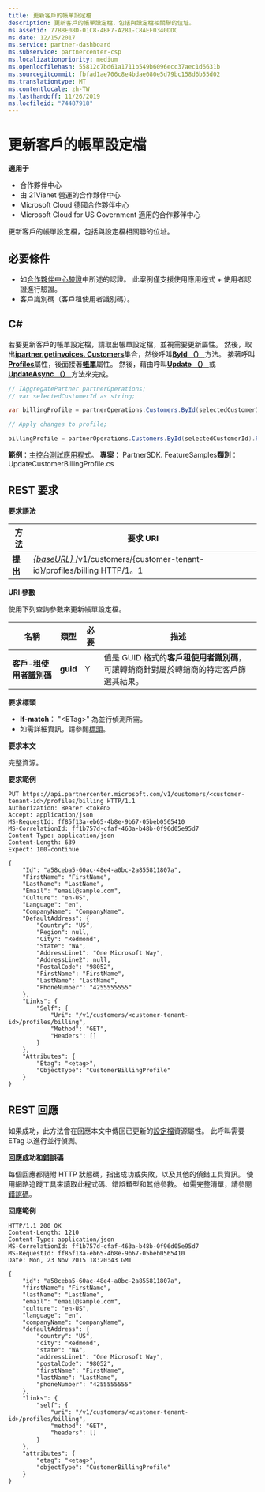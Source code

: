 ```yaml
---
title: 更新客戶的帳單設定檔
description: 更新客戶的帳單設定檔，包括與設定檔相關聯的位址。
ms.assetid: 77B8E08D-01C8-4BF7-A281-C8AEF0340DDC
ms.date: 12/15/2017
ms.service: partner-dashboard
ms.subservice: partnercenter-csp
ms.localizationpriority: medium
ms.openlocfilehash: 55812c7bd61a1711b549b6096ecc37aec1d6631b
ms.sourcegitcommit: fbfad1ae706c8e4bdae080e5d79bc158d6b55d02
ms.translationtype: MT
ms.contentlocale: zh-TW
ms.lasthandoff: 11/26/2019
ms.locfileid: "74487918"
---
```

# <a name="update-a-customers-billing-profile"></a>更新客戶的帳單設定檔


**適用于**

- 合作夥伴中心
- 由 21Vianet 營運的合作夥伴中心
- Microsoft Cloud 德國合作夥伴中心
- Microsoft Cloud for US Government 適用的合作夥伴中心

更新客戶的帳單設定檔，包括與設定檔相關聯的位址。

## <a name="span-idprerequisitesspan-idprerequisitesspan-idprerequisitesprerequisites"></a><span id="Prerequisites"/><span id="prerequisites"/><span id="PREREQUISITES"/>必要條件


- 如[合作夥伴中心驗證](partner-center-authentication.md)中所述的認證。 此案例僅支援使用應用程式 + 使用者認證進行驗證。
- 客戶識別碼（客戶租使用者識別碼）。

## <a name="span-idc_span-idc_c"></a><span id="C_"/><span id="c_"/>C#


若要更新客戶的帳單設定檔，請取出帳單設定檔，並視需要更新屬性。 然後，取出[**ipartner.getinvoices. Customers**](https://docs.microsoft.com/dotnet/api/microsoft.store.partnercenter.ipartner.customers)集合，然後呼叫[**ById （）** ](https://docs.microsoft.com/dotnet/api/microsoft.store.partnercenter.customers.icustomercollection.byid)方法。 接著呼叫[**Profiles**](https://docs.microsoft.com/dotnet/api/microsoft.store.partnercenter.customers.icustomer.profiles)屬性，後面接著[**帳單**](https://docs.microsoft.com/dotnet/api/microsoft.store.partnercenter.customers.profiles.icustomerprofilecollection.billing)屬性。 然後，藉由呼叫[**Update （）** ](https://docs.microsoft.com/dotnet/api/microsoft.store.partnercenter.customers.profiles.icustomerprofile-1.update)或[**UpdateAsync （）** ](https://docs.microsoft.com/dotnet/api/microsoft.store.partnercenter.customers.profiles.icustomerprofile-1.updateasync)方法來完成。

``` csharp
// IAggregatePartner partnerOperations;
// var selectedCustomerId as string;

var billingProfile = partnerOperations.Customers.ById(selectedCustomerId).Profiles.Billing.Get();

// Apply changes to profile;

billingProfile = partnerOperations.Customers.ById(selectedCustomerId).Profiles.Billing.Update(billingProfile);
```

**範例**：[主控台測試應用程式](console-test-app.md)。 **專案**： PartnerSDK. FeatureSamples**類別**： UpdateCustomerBillingProfile.cs

## <a name="span-id_requestspan-id_requestspan-id_request-rest-request"></a><span id="_Request"/><span id="_request"/><span id="_REQUEST"/> REST 要求


**要求語法**

| 方法  | 要求 URI                                                                                             |
|---------|---------------------------------------------------------------------------------------------------------|
| **提出** | [ *{baseURL}* ](partner-center-rest-urls.md)/v1/customers/{customer-tenant-id}/profiles/billing HTTP/1。1 |

 

**URI 參數**

使用下列查詢參數來更新帳單設定檔。

| 名稱                   | 類型     | 必要 | 描述                                                                                                                                            |
|------------------------|----------|----------|--------------------------------------------------------------------------------------------------------------------------------------------------------|
| **客戶-租使用者識別碼** | **guid** | Y        | 值是 GUID 格式的**客戶租使用者識別碼**，可讓轉銷商針對屬於轉銷商的特定客戶篩選其結果。 |

 

**要求標頭**

- **If-match**： "&lt;ETag&gt;" 為並行偵測所需。
- 如需詳細資訊，請參閱[標頭](headers.md)。

**要求本文**

完整資源。

**要求範例**

```http
PUT https://api.partnercenter.microsoft.com/v1/customers/<customer-tenant-id>/profiles/billing HTTP/1.1
Authorization: Bearer <token>
Accept: application/json
MS-RequestId: ff85f13a-eb65-4b8e-9b67-05beb0565410
MS-CorrelationId: ff1b757d-cfaf-463a-b48b-0f96d05e95d7
Content-Type: application/json
Content-Length: 639
Expect: 100-continue

{
    "Id": "a58ceba5-60ac-48e4-a0bc-2a855811807a",
    "FirstName": "FirstName",
    "LastName": "LastName",
    "Email": "email@sample.com",
    "Culture": "en-US",
    "Language": "en",
    "CompanyName": "CompanyName",
    "DefaultAddress": {
        "Country": "US",
        "Region": null,
        "City": "Redmond",
        "State": "WA",
        "AddressLine1": "One Microsoft Way",
        "AddressLine2": null,
        "PostalCode": "98052",
        "FirstName": "FirstName",
        "LastName": "LastName",
        "PhoneNumber": "4255555555"
    },
    "Links": {
        "Self": {
            "Uri": "/v1/customers/<customer-tenant-id>/profiles/billing",
            "Method": "GET",
            "Headers": []
        }
    },
    "Attributes": {
        "Etag": "<etag>",
        "ObjectType": "CustomerBillingProfile"
    }
}
```

## <a name="span-id_responsespan-id_responsespan-id_response-rest-response"></a><span id="_Response"/><span id="_response"/><span id="_RESPONSE"/> REST 回應


如果成功，此方法會在回應本文中傳回已更新的[設定檔](profile-resources.md)資源屬性。 此呼叫需要 ETag 以進行並行偵測。

**回應成功和錯誤碼**

每個回應都隨附 HTTP 狀態碼，指出成功或失敗，以及其他的偵錯工具資訊。 使用網路追蹤工具來讀取此程式碼、錯誤類型和其他參數。 如需完整清單，請參閱[錯誤碼](error-codes.md)。

**回應範例**

```http
HTTP/1.1 200 OK
Content-Length: 1210
Content-Type: application/json
MS-CorrelationId: ff1b757d-cfaf-463a-b48b-0f96d05e95d7
MS-RequestId: ff85f13a-eb65-4b8e-9b67-05beb0565410
Date: Mon, 23 Nov 2015 18:20:43 GMT

{
    "id": "a58ceba5-60ac-48e4-a0bc-2a855811807a",
    "firstName": "FirstName",
    "lastName": "LastName",
    "email": "email@sample.com",
    "culture": "en-US",
    "language": "en",
    "companyName": "companyName",
    "defaultAddress": {
        "country": "US",
        "city": "Redmond",
        "state": "WA",
        "addressLine1": "One Microsoft Way",
        "postalCode": "98052",
        "firstName": "FirstName",
        "lastName": "LastName",
        "phoneNumber": "4255555555"
    },
    "links": {
        "self": {
            "uri": "/v1/customers/<customer-tenant-id>/profiles/billing",
            "method": "GET",
            "headers": []
        }
    },
    "attributes": {
        "etag": "<etag>",
        "objectType": "CustomerBillingProfile"
    }
}
```

 

 




